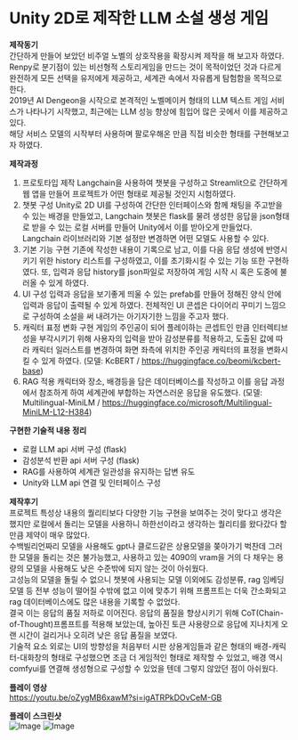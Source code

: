 # Unity 2D로 제작한 LLM 소설 생성 게임

**제작동기**<br>
간단하게 만들어 보았던 비주얼 노벨의 상호작용을 확장시켜 제작을 해 보고자 하였다.<br>
Renpy로 분기점이 있는 비선형적 스토리게임을 만드는 것이 목적이었던 것과 다르게 완전하게 모든 선택을 유저에게 제공하고, 세계관 속에서 자유롭게 탐험함을 목적으로 한다.<br>
2019년 AI Dengeon을 시작으로 본격적인 노벨메이커 형태의 LLM 텍스트 게임 서비스가 나타나기 시작했고, 최근에는 LLM 성능 향상에 힘입어 많은 곳에서 이를 제공하고 있다.<br>
해당 서비스 모델의 시작부터 사용하며 팔로우해온 만큼 직접 비슷한 형태를 구현해보고자 하였다.

**제작과정**<br>
1. 프로토타입 제작
   Langchain을 사용하여 챗봇을 구성하고 Streamlit으로 간단하게 웹 앱을 만들어 프로젝트가 어떤 형태로 제공될 것인지 시험하였다.
2. 챗봇 구성
   Unity로 2D UI를 구성하여 간단한 인터페이스와 함께 채팅을 주고받을 수 있는 배경을 만들었고, Langchain 챗봇은 flask를 물려 생성한 응답을 json형태로 받을 수 있는 로컬 서버를 만들어 Unity에서 이를 받아오게 만들었다. Langchain 라이브러리와 기본 설정만 변경하면 어떤 모델도 사용할 수 있다.
3. 기본 기능 구현
   기존에 작성한 내용이 기록으로 남고, 이를 다음 응답 생성에 반영시키기 위한 history 리스트를 구성하였고, 이를 초기화시킬 수 있는 기능 또한 구현하였다. 또, 입력과 응답 history를 json파일로 저장하여 게임 시작 시 혹은 도중에 불러올 수 있게 하였다.
4. UI 구성
   입력과 응답을 보기좋게 띄울 수 있는 prefab를 만들어 정해진 양식 안에 입력과 응답이 출력될 수 있게 하였다. 전체적인 UI 콘셉은 다이어리 꾸미기 느낌으로 구성하여 소설을 써 내려가는 아기자기한 느낌을 주고자 했다.
5. 캐릭터 표정 변화 구현
   게임의 주인공이 되어 플레이하는 콘셉트인 만큼 인터렉티브성을 부각시키기 위해 사용자의 입력을 받아 감성분류를 적용하고, 도출된 값에 따라 캐릭터 일러스트를 변경하여 화면 좌측에 위치한 주인공 캐릭터의 표정을 변화시킬 수 있게 하였다. (모델: KcBERT / https://huggingface.co/beomi/kcbert-base)
6. RAG 적용
   캐릭터와 장소, 배경등을 담은 데이터베이스를 작성하고 이를 응답 과정에서 참조하게 하여 세계관에 부합하는 자연스러운 응답을 유도했다. (모델: Multilingual-MiniLM  / https://huggingface.co/microsoft/Multilingual-MiniLM-L12-H384)

**구현한 기술적 내용 정리**<br>
- 로컬 LLM api 서버 구성 (flask)
- 감성분석 반환 api 서버 구성 (flask)
- RAG를 사용하여 세계관 일관성을 유지하는 답변 유도
- Unity와 LLM api 연결 및 인터페이스 구성

**제작후기**<br>
프로젝트 특성상 내용의 퀄리티보다 다양한 기능 구현을 보여주는 것이 맞다고 생각은 했지만 로컬에서 돌리는 모델을 사용하니 하한선이라고 생각하는 퀄리티를 왔다갔다 할 만큼 제약이 매우 많았다.<br>
수백빌리언짜리 모델을 사용해도 gpt나 클로드같은 상용모델을 쫒아가기 벅찬데 그러한 모델을 돌리는 것은 불가능했고, 사용하고 있는 4090의 vram을 거의 다 채우는 용량의 모델을 사용해도 낮은 수준밖에 되지 않는 것이 아쉬웠다.<br>
고성능의 모델을 돌릴 수 없으니 챗봇에 사용되는 모델 이외에도 감성분류, rag 임베딩 모델 등 전부 성능이 떨어질 수밖에 없고 이에 맞추기 위해 프롬프트는 더욱 간소화되고 rag 데이터베이스에도 많은 내용을 기록할 수 없었다.<br>
결국 이는 응답의 품질 저하로 이어진다. 응답의 품질을 향상시키기 위해 CoT(Chain-of-Thought)프롬프트를 적용해 보았는데, 높아진 토큰 사용량으로 응답에 지나치게 오랜 시간이 걸리거나 오히려 낮은 응답 품질을 보였다.<br>
기술적 요소 외로는 UI의 방향성을 처음부터 시판 상용게임들과 같은 형태의 배경-캐릭터-대화창의 형태로 구성했으면 조금 더 게임적인 형태로 제작할 수 있었고, 배경 역시 comfyui를 연결해 생성형으로 구성할 수 있었을 텐데 그렇지 않았던 점이 아쉬웠다.<br>

**플레이 영상**<br>
https://youtu.be/oZygMB6xawM?si=igATRPkDOvCeM-GB

**플레이 스크린샷**<br>
![Image](https://github.com/user-attachments/assets/9eac2a28-eeaf-4342-a76f-78ea78b466a1)
![Image](https://github.com/user-attachments/assets/297cfa29-1287-456d-a3dd-aa7203f439b6)
